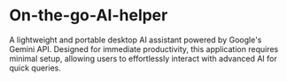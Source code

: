 # On-the-go-AI-helper
A lightweight and portable desktop AI assistant powered by Google's Gemini API. Designed for immediate productivity, this application requires minimal setup, allowing users to effortlessly interact with advanced AI for quick queries.
